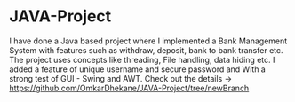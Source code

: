 # JAVA-Project
I have done a Java based project where I implemented a Bank Management System with features such as withdraw, deposit, bank to bank transfer etc. The project uses concepts like threading, File handling, data hiding etc. I added  a feature of  unique username and secure password and With a strong test of GUI - Swing and AWT.
Check out the details ->
https://github.com/OmkarDhekane/JAVA-Project/tree/newBranch
